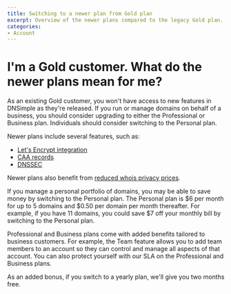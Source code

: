 ```yaml
---
title: Switching to a newer plan from Gold plan
excerpt: Overview of the newer plans compared to the legacy Gold plan.
categories:
- Account
---
```


# I'm a Gold customer. What do the newer plans mean for me?

As an existing Gold customer, you won't have access to new features in DNSimple as they're released. If you run or manage domains on behalf of a business, you should consider upgrading to either the Professional or Business plan. Individuals should consider switching to the Personal plan.

Newer plans include several features, such as:

- [Let's Encrypt integration](/articles/letsencrypt/)
- [CAA records](/articles/manage-caa-record/)
- [DNSSEC](/articles/dnssec/)

Newer plans also benefit from [reduced whois privacy prices](https://blog.dnsimple.com/2017/10/whois-privacy-price-decrease/).

If you manage a personal portfolio of domains, you may be able to save money by switching to the Personal plan. The Personal plan is $6 per month for up to 5 domains and $0.50 per domain per month thereafter. For example, if you have 11 domains, you could save $7 off your monthly bill by switching to the Personal plan.

Professional and Business plans come with added benefits tailored to business customers. For example, the Team feature allows you to add team members to an account so they can control and manage all aspects of that account. You can also protect yourself with our SLA on the Professional and Business plans. 

As an added bonus, if you switch to a yearly plan, we'll give you two months free. 
